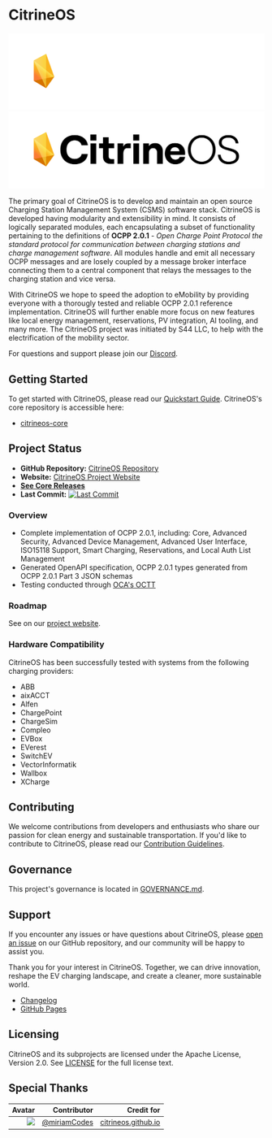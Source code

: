 # CitrineOS

![CitrineOS Logo](assets/logo_white.png#gh-dark-mode-only)
![CitrineOS Logo](assets/logo_black.png#gh-light-mode-only)

The primary goal of CitrineOS is to develop and maintain an open source Charging Station Management System (CSMS) software stack. CitrineOS is developed having modularity and extensibility in mind. It consists of logically separated modules, each encapsulating a subset of functionality pertaining to the definitions of **OCPP 2.0.1** - *Open Charge Point Protocol the standard protocol for communication between charging stations and charge management software*. All modules handle and emit all necessary OCPP messages and are losely coupled by a message broker interface connecting them to a central component that relays the messages to the charging station and vice versa.

With CitrineOS we hope to speed the adoption to eMobility by providing everyone with a thorougly tested and reliable OCPP 2.0.1 reference implementation. CitrineOS will further enable more focus on new features like local energy management, reservations, PV integration, AI tooling, and many more. The CitrineOS project was initiated by S44 LLC, to help with the electrification of the mobility sector.

For questions and support please join our [Discord](https://discord.gg/FhkRJknV3N).

## Getting Started

To get started with CitrineOS, please read our [Quickstart Guide](https://citrineos.github.io/quickstart.html). CitrineOS's core repository is accessible here:

- [citrineos-core](https://github.com/citrineos/citrineos-core)

## Project Status

- **GitHub Repository:** [CitrineOS Repository](https://github.com/citrineos/citrineos)
- **Website:** [CitrineOS Project Website](https://citrineos.github.io)
- [**See Core Releases**](https://github.com/citrineos/citrineos-core/releases)
- **Last Commit:** [![Last Commit](https://img.shields.io/github/last-commit/citrineos/citrineos-core)](https://github.com/citrineos/citrineos-core/commits/main)

### Overview

- Complete implementation of OCPP 2.0.1, including: Core, Advanced Security, Advanced Device Management, Advanced User Interface, ISO15118 Support, Smart Charging, Reservations, and Local Auth List Management 
- Generated OpenAPI specification, OCPP 2.0.1 types generated from OCPP 2.0.1 Part 3 JSON schemas
- Testing conducted through [OCA's OCTT](https://www.openchargealliance.org/protocols/test-tool-ocpp-201/)

### Roadmap

See on our [project website](https://citrineos.github.io/roadmap.html).

### Hardware Compatibility
CitrineOS has been successfully tested with systems from the following charging providers:

- ABB
- aixACCT
- Alfen
- ChargePoint
- ChargeSim
- Compleo
- EVBox
- EVerest
- SwitchEV
- VectorInformatik
- Wallbox
- XCharge


## Contributing

We welcome contributions from developers and enthusiasts who share our passion for clean energy and sustainable transportation. If you'd like to contribute to CitrineOS, please read our [Contribution Guidelines].

## Governance

This project's governance is located in [GOVERNANCE.md](GOVERNANCE.md).

## Support

If you encounter any issues or have questions about CitrineOS, please [open an issue](https://github.com/citrineos/citrineos/issues) on our GitHub repository, and our community will be happy to assist you.

Thank you for your interest in CitrineOS. Together, we can drive innovation, reshape the EV charging landscape, and create a cleaner, more sustainable world.

- [Changelog]
- [GitHub Pages](https://citrineos.github.io/)

## Licensing

CitrineOS and its subprojects are licensed under the Apache License, Version 2.0. See [LICENSE](LICENSE) for the full license text.

## Special Thanks

| Avatar    | Contributor | Credit for |
|----------:|------------:|------------:|
| ![](https://avatars.githubusercontent.com/u/118277948?s=64&v=4) | [@miriamCodes](https://github.com/miriamCodes) | [citrineos.github.io](citrineos.github.io) |

[Changelog]: CHANGELOG.md
[Contribution Guidelines]: CONTRIBUTING.md
